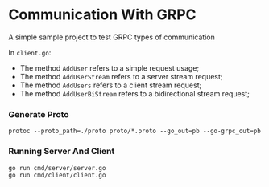 # Communication With GRPC
A simple sample project to test GRPC types of communication

In `client.go`: 
- The method `AddUser` refers to a simple request usage;
- The method `AddUserStream` refers to a server stream request;
- The method `AddUsers` refers to a client stream request;
- The method `AddUserBiStream` refers to a bidirectional stream request;

### Generate Proto
```shell
protoc --proto_path=./proto proto/*.proto --go_out=pb --go-grpc_out=pb
```
### Running Server And Client
```shell
go run cmd/server/server.go
go run cmd/client/client.go
```

